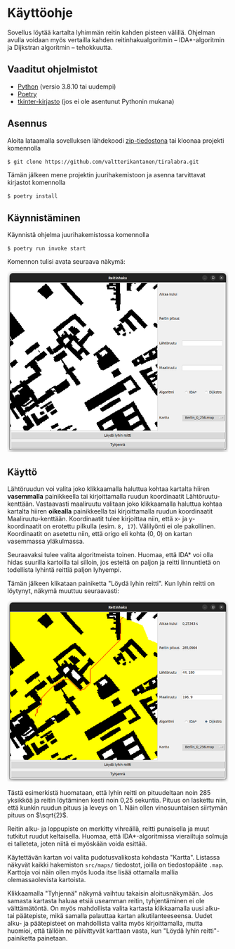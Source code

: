 # Käyttöohje

Sovellus löytää kartalta lyhimmän reitin kahden pisteen välillä. Ohjelman avulla voidaan myös vertailla kahden reitinhakualgoritmin – IDA\*-algoritmin ja Dijkstran algoritmin – tehokkuutta.

## Vaaditut ohjelmistot

* [Python](https://www.python.org/downloads/) (versio 3.8.10 tai uudempi)
* [Poetry](https://python-poetry.org/)
* [tkinter-kirjasto](https://docs.python.org/3/library/tkinter.html) (jos ei ole asentunut Pythonin mukana)

## Asennus

Aloita lataamalla sovelluksen lähdekoodi [zip-tiedostona](https://github.com/valtterikantanen/tiralabra/archive/refs/heads/master.zip) tai kloonaa projekti komennolla

```bash
$ git clone https://github.com/valtterikantanen/tiralabra.git
```
Tämän jälkeen mene projektin juurihakemistoon ja asenna tarvittavat kirjastot komennolla
```
$ poetry install
```

## Käynnistäminen

Käynnistä ohjelma juurihakemistossa komennolla
```
$ poetry run invoke start
```
Komennon tulisi avata seuraava näkymä:

![](./kuvat/paanakyma.png)

## Käyttö

Lähtöruudun voi valita joko klikkaamalla haluttua kohtaa kartalta hiiren **vasemmalla** painikkeella tai kirjoittamalla ruudun koordinaatit Lähtöruutu-kenttään. Vastaavasti maaliruutu valitaan joko klikkaamalla haluttua kohtaa kartalta hiiren **oikealla** painikkeella tai kirjoittamalla ruudun koordinaatit Maaliruutu-kenttään. Koordinaatit tulee kirjoittaa niin, että x- ja y-koordinaatit on erotettu pilkulla (esim. `8, 17`). Välilyönti ei ole pakollinen. Koordinaatit on asetettu niin, että origo eli kohta (0, 0) on kartan vasemmassa yläkulmassa.

Seuraavaksi tulee valita algoritmeista toinen. Huomaa, että IDA\* voi olla hidas suurilla kartoilla tai silloin, jos esteitä on paljon ja reitti linnuntietä on todellista lyhintä reittiä paljon lyhyempi.

Tämän jälkeen klikataan painiketta "Löydä lyhin reitti". Kun lyhin reitti on löytynyt, näkymä muuttuu seuraavasti:

![](./kuvat/reittinakyma.png)

Tästä esimerkistä huomataan, että lyhin reitti on pituudeltaan noin 285 yksikköä ja reitin löytäminen kesti noin 0,25 sekuntia. Pituus on laskettu niin, että kunkin ruudun pituus ja leveys on 1. Näin ollen vinosuuntaisen siirtymän pituus on $\sqrt{2}$.

Reitin alku- ja loppupiste on merkitty vihreällä, reitti punaisella ja muut tutkitut ruudut keltaisella. Huomaa, että IDA\*-algoritmissa vierailtuja solmuja ei talleteta, joten niitä ei myöskään voida esittää.

Käytettävän kartan voi valita pudotusvalikosta kohdasta "Kartta". Listassa näkyvät kaikki hakemiston `src/maps/` tiedostot, joilla on tiedostopääte `.map`. Karttoja voi näin ollen myös luoda itse lisää ottamalla mallia olemassaolevista kartoista.

Klikkaamalla "Tyhjennä" näkymä vaihtuu takaisin aloitusnäkymään. Jos samasta kartasta haluaa etsiä useamman reitin, tyhjentäminen ei ole välttämätöntä. On myös mahdollista valita kartasta klikkaamalla uusi alku- tai päätepiste, mikä samalla palauttaa kartan alkutilanteeseensa. Uudet alku- ja päätepisteet on mahdollista valita myös kirjoittamalla, mutta huomioi, että tällöin ne päivittyvät karttaan vasta, kun "Löydä lyhin reitti"-painiketta painetaan.